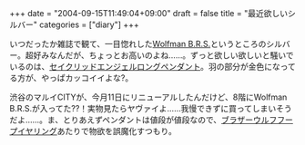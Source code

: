 +++
date = "2004-09-15T11:49:04+09:00"
draft = false
title = "最近欲しいシルバー"
categories = ["diary"]
+++

いつだったか雑誌で観て、一目惚れした<a href="http://www.wolfman.co.jp/silver/index.html" title="Wolfman B.R.S.">Wolfman B.R.S.</a>というところのシルバー。超好みなんだが、ちょっとお高いのよね……。ずっと欲しい欲しいと騒いでいるのは、<a href="http://www.wolfman.co.jp/silver/pd_a09.html" title="セイクリッドエンジェルロングペンダント">セイクリッドエンジェルロングペンダント</a>。羽の部分が金色になってる方が、やっぱカッコイイよな?。
<!--more-->
渋谷のマルイCITYが、今月11日にリニューアルしたんだけど、8階にWolfman B.R.S.が入ってた??！実物見たらヤヴァイよ……我慢できずに買ってしまいそうだよ……。ま、とりあえずペンダントは値段が値段なので、<a href="http://www.wolfman.co.jp/silver/pe01.html" title="ブラザーウルフフープイヤリング">ブラザーウルフフープイヤリング</a>あたりで物欲を誤魔化すつもり。
